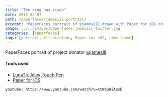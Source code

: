 ```yaml
---
title: "The king has risen"
date: 2013-02-07
path: /paperfaces/jamesiii-portrait/
excerpt: "PaperFaces portrait of @jamesIII drawn with Paper for iOS on an iPad."
image: ../../images/paperfaces-jamesiii-twitter.jpg
categories: [paperfaces]
tags: [portrait, illustration, Paper for iOS, time lapse]
---
```


PaperFaces portrait of project donator [@jamesIII](https://twitter.com/jamesIII).

#### Tools used

- [LunaTik Alloy Touch Pen](https://www.amazon.com/gp/product/B00821TR7G/ref=as_li_ss_tl?ie=UTF8&tag=mademist-20&linkCode=as2&camp=1789&creative=390957&creativeASIN=B00821TR7G)
- [Paper for iOS](https://paper.bywetransfer.com/)

`youtube: https://www.youtube.com/watch?v=ntWqGHiApsE`
